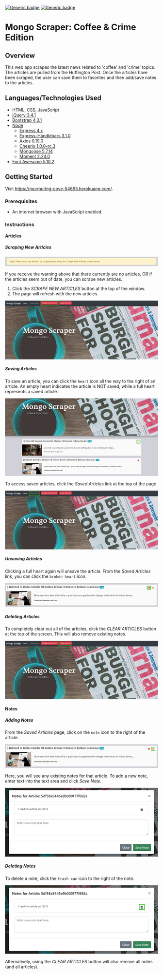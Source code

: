 [![Generic badge](https://img.shields.io/badge/Portfolio-Red.svg)](https://bflatbader.github.io/)
[![Generic badge](https://img.shields.io/badge/LinkedIn-Blue.svg)](https://www.linkedin.com/in/bishop-bader/)

# Mongo Scraper: Coffee & Crime Edition

## Overview
This web app scrapes the latest news related to 'coffee' and 'crime' topics. The articles are pulled from the Huffington Post. Once the articles have been scraped, the user can save them to favorites and then add/save notes to the articles.

## Languages/Technologies Used
- HTML, CSS, JavaScript
- [jQuery 3.4.1](http://code.jquery.com/)
- [Bootstrap 4.3.1](https://getbootstrap.com/docs/4.3)
- [Node](https://nodejs.org/en/docs/)
    - [Express 4.x](https://expressjs.com/en/4x/api.html)
    - [Express-Handlebars 3.1.0](https://www.npmjs.com/package/express-handlebars)
    - [Axios 0.19.0](https://www.npmjs.com/package/axios)
    - [Cheerio 1.0.0-rc.3](https://cheerio.js.org/)
    - [Mongoose 5.7.14](https://mongoosejs.com/docs/guide.html)
    - [Moment 2.24.0](https://momentjs.com/docs/)
- [Font Awesome 5.10.2](https://fontawesome.com/how-to-use/on-the-web/referencing-icons/basic-use)

## Getting Started
Visit https://murmuring-cove-54695.herokuapp.com/.

### Prerequisites
- An internet browser with JavaScript enabled.

### Instructions
#### Articles
##### Scraping New Articles
![warningMsg](public/assets/images/warning.jpg)

If you receive the warning above that there currently are no articles, OR if the articles seem out of date, you can scrape new articles. 

1. Click the *SCRAPE NEW ARTICLES* button at the top of the window.
2. The page will refresh with the new articles.

![scrapeNew](public/assets/images/scrapeNew.jpg)

##### Saving Articles
To save an article, you can click the `heart` icon all the way to the right of an article. An empty heart indicates the article is NOT saved, while a full heart represents a saved article.

![addFav](public/assets/images/addFav.jpg)

To access saved articles, click the *Saved Articles* link at the top of the page.

![savedLink](public/assets/images/savedLink.jpg)

##### Unsaving Articles
Clicking a full heart again will unsave the article. From the *Saved Articles* link, you can click the `broken heart` icon.

![unsave](public/assets/images/unsave.jpg)

##### Deleting Articles
To completely clear out all of the articles, click the *CLEAR ARTICLES* button at the top of the screen. This will also remove existing notes.

![clear](public/assets/images/clear.jpg)

#### Notes
##### Adding Notes
From the *Saved Articles* page, click on the `note` icon to the right of the article. 

![addNote](public/assets/images/addNote.jpg)

Here, you will see any existing notes for that article. To add a new note, enter text into the text area and click *Save Note*.

![notesModal](public/assets/images/notesModal.jpg)

##### Deleting Notes
To delete a note, click the `trash can` icon to the right of the note.

![delNote](public/assets/images/delNote.jpg)

Alternatively, using the *CLEAR ARTICLES* button will also remove all notes (and all articles).